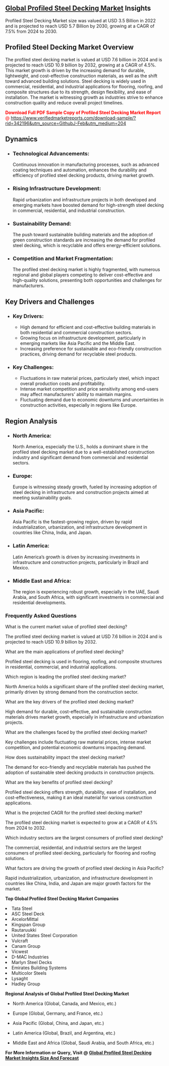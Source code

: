<h2><a href="https://www.verifiedmarketreports.com/download-sample/?rid=342196&amp;utm_source=GithubJ&amp;utm_medium=204" target="_blank">Global Profiled Steel Decking Market</a> Insights</h2><p>Profiled Steel Decking Market size was valued at USD 3.5 Billion in 2022 and is projected to reach USD 5.7 Billion by 2030, growing at a CAGR of 7.5% from 2024 to 2030.</p><p> <h2>Profiled Steel Decking Market Overview</h2> <p>The profiled steel decking market is valued at USD 7.6 billion in 2024 and is projected to reach USD 10.9 billion by 2032, growing at a CAGR of 4.5%. This market growth is driven by the increasing demand for durable, lightweight, and cost-effective construction materials, as well as the shift toward advanced building solutions. Steel decking is widely used in commercial, residential, and industrial applications for flooring, roofing, and composite structures due to its strength, design flexibility, and ease of installation. The market is witnessing growth as industries strive to enhance construction quality and reduce overall project timelines.</p> <p><p><span class=""><span style="color: #ff0000;"><strong>Download Full PDF Sample Copy of Profiled Steel Decking Market Report</strong> @ </span><a href="https://www.verifiedmarketreports.com/download-sample/?rid=342196&amp;utm_source=GithubJ-Feb&amp;utm_medium=204" target="_blank">https://www.verifiedmarketreports.com/download-sample/?rid=342196&amp;utm_source=GithubJ-Feb&amp;utm_medium=204</a></span></p></p> <h2>Dynamics</h2> <ul> <li><h3>Technological Advancements:</h3> Continuous innovation in manufacturing processes, such as advanced coating techniques and automation, enhances the durability and efficiency of profiled steel decking products, driving market growth.</li> <li><h3>Rising Infrastructure Development:</h3> Rapid urbanization and infrastructure projects in both developed and emerging markets have boosted demand for high-strength steel decking in commercial, residential, and industrial construction.</li> <li><h3>Sustainability Demand:</h3> The push toward sustainable building materials and the adoption of green construction standards are increasing the demand for profiled steel decking, which is recyclable and offers energy-efficient solutions.</li> <li><h3>Competition and Market Fragmentation:</h3> The profiled steel decking market is highly fragmented, with numerous regional and global players competing to deliver cost-effective and high-quality solutions, presenting both opportunities and challenges for manufacturers.</li> </ul> <h2>Key Drivers and Challenges</h2> <ul> <li><h3>Key Drivers:</h3> <ul> <li>High demand for efficient and cost-effective building materials in both residential and commercial construction sectors.</li> <li>Growing focus on infrastructure development, particularly in emerging markets like Asia Pacific and the Middle East.</li> <li>Increasing preference for sustainable and eco-friendly construction practices, driving demand for recyclable steel products.</li> </ul> </li> <li><h3>Key Challenges:</h3> <ul> <li>Fluctuations in raw material prices, particularly steel, which impact overall production costs and profitability.</li> <li>Intense market competition and price sensitivity among end-users may affect manufacturers' ability to maintain margins.</li> <li>Fluctuating demand due to economic downturns and uncertainties in construction activities, especially in regions like Europe.</li> </ul> </li> </ul> <h2>Region Analysis</h2> <ul> <li><h3>North America:</h3> North America, especially the U.S., holds a dominant share in the profiled steel decking market due to a well-established construction industry and significant demand from commercial and residential sectors.</li> <li><h3>Europe:</h3> Europe is witnessing steady growth, fueled by increasing adoption of steel decking in infrastructure and construction projects aimed at meeting sustainability goals.</li> <li><h3>Asia Pacific:</h3> Asia Pacific is the fastest-growing region, driven by rapid industrialization, urbanization, and infrastructure development in countries like China, India, and Japan.</li> <li><h3>Latin America:</h3> Latin America’s growth is driven by increasing investments in infrastructure and construction projects, particularly in Brazil and Mexico.</li> <li><h3>Middle East and Africa:</h3> The region is experiencing robust growth, especially in the UAE, Saudi Arabia, and South Africa, with significant investments in commercial and residential developments.</li> </ul> <h3>Frequently Asked Questions</h3> <p>What is the current market value of profiled steel decking?</p> <p>The profiled steel decking market is valued at USD 7.6 billion in 2024 and is projected to reach USD 10.9 billion by 2032.</p> <p>What are the main applications of profiled steel decking?</p> <p>Profiled steel decking is used in flooring, roofing, and composite structures in residential, commercial, and industrial applications.</p> <p>Which region is leading the profiled steel decking market?</p> <p>North America holds a significant share of the profiled steel decking market, primarily driven by strong demand from the construction sector.</p> <p>What are the key drivers of the profiled steel decking market?</p> <p>High demand for durable, cost-effective, and sustainable construction materials drives market growth, especially in infrastructure and urbanization projects.</p> <p>What are the challenges faced by the profiled steel decking market?</p> <p>Key challenges include fluctuating raw material prices, intense market competition, and potential economic downturns impacting demand.</p> <p>How does sustainability impact the steel decking market?</p> <p>The demand for eco-friendly and recyclable materials has pushed the adoption of sustainable steel decking products in construction projects.</p> <p>What are the key benefits of profiled steel decking?</p> <p>Profiled steel decking offers strength, durability, ease of installation, and cost-effectiveness, making it an ideal material for various construction applications.</p> <p>What is the projected CAGR for the profiled steel decking market?</p> <p>The profiled steel decking market is expected to grow at a CAGR of 4.5% from 2024 to 2032.</p> <p>Which industry sectors are the largest consumers of profiled steel decking?</p> <p>The commercial, residential, and industrial sectors are the largest consumers of profiled steel decking, particularly for flooring and roofing solutions.</p> <p>What factors are driving the growth of profiled steel decking in Asia Pacific?</p> <p>Rapid industrialization, urbanization, and infrastructure development in countries like China, India, and Japan are major growth factors for the market.</p> </p><p><strong>Top Global Profiled Steel Decking Market Companies</strong></p><div data-test-id=""><p><li>Tata Steel</li><li> ASC Steel Deck</li><li> ArcelorMittal</li><li> Kingspan Group</li><li> Rautaruukki</li><li> United States Steel Corporation</li><li> Vulcraft</li><li> Canam Group</li><li> Vicwest</li><li> D-MAC Industries</li><li> Marlyn Steel Decks</li><li> Emirates Building Systems</li><li> Multicolor Steels</li><li> Lysaght</li><li> Hadley Group</li></p><div><strong>Regional Analysis of&nbsp;Global Profiled Steel Decking Market</strong></div><ul><li dir="ltr"><p dir="ltr">North America&nbsp;(Global, Canada, and Mexico, etc.)</p></li><li dir="ltr"><p dir="ltr">Europe (Global, Germany, and France, etc.)</p></li><li dir="ltr"><p dir="ltr">Asia Pacific&nbsp;(Global, China, and Japan, etc.)</p></li><li dir="ltr"><p dir="ltr">Latin America&nbsp;(Global, Brazil, and Argentina, etc.)</p></li><li dir="ltr">Middle East and Africa&nbsp;(Global, Saudi Arabia, and South Africa, etc.)</li></ul><p><strong>For More Information or Query, Visit @&nbsp;</strong><strong><a href="https://www.verifiedmarketreports.com/product/profiled-steel-decking-market/?utm_source=GithubJ&amp;utm_medium=204" target="_blank">Global Profiled Steel Decking Market Insights Size And Forecast</a></strong></p></div>
